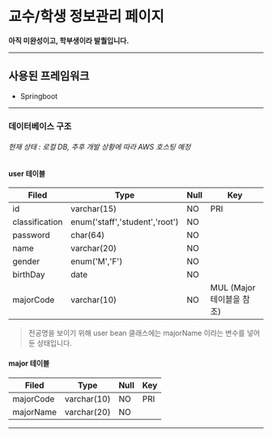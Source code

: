 # 교수/학생 정보관리 페이지
**아직 미완성이고, 학부생이라 발퀄입니다.**
* * *
## 사용된 프레임워크
-   Springboot

---
###  데이터베이스 구조
###### 현재 상태 : 로컬 DB, 추후 개발 상황에 따라 AWS 호스팅 예정



#### user 테이블
    
|Filed|Type|Null|Key|
|---|---|---|---|
|id|varchar(15)|NO|PRI|
|classification|enum('staff','student','root')|NO||
|password|char(64)|NO||
|name|varchar(20)|NO||
|gender|enum('M','F')|NO||
|birthDay|date|NO||
|majorCode|varchar(10)|NO|MUL (Major 테이블을 참조)|

> 전공명을 보이기 위해 user bean 클래스에는 majorName 이라는 변수를 넣어 둔 상태입니다.
#### major 테이블

|Filed|Type|Null|Key|
|---|---|---|---|
|majorCode|varchar(10)|NO|PRI|
|majorName|varchar(20)|NO||

---
